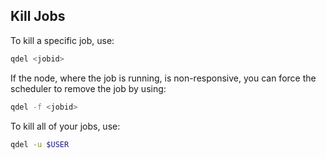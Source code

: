 ## Kill Jobs

To kill a specific job, use:

```sh
qdel <jobid>
```

If the node, where the job is running, is non-responsive, you can force the scheduler to remove the job by using:

```sh
qdel -f <jobid>
```

To kill all of your jobs, use:
```sh
qdel -u $USER
```
